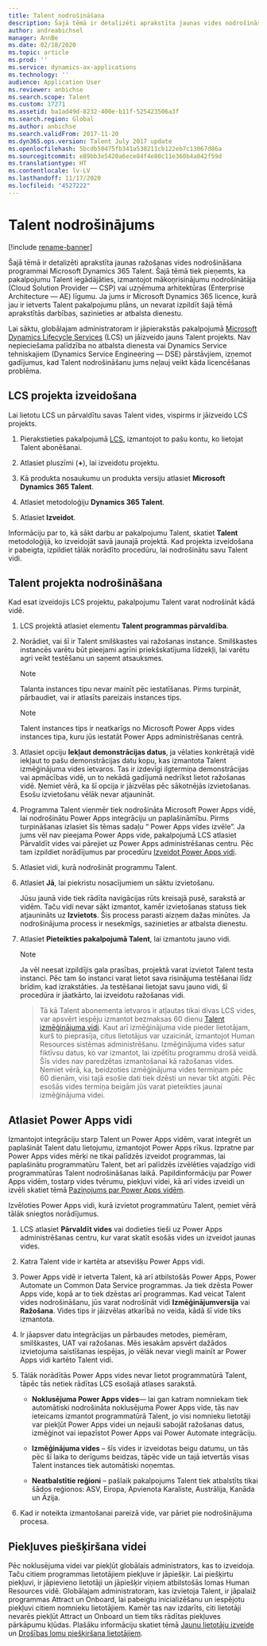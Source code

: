 ```yaml
---
title: Talent nodrošināšana
description: Šajā tēmā ir detalizēti aprakstīta jaunas vides nodrošināšana programmai Microsoft Dynamics 365 Talent.
author: andreabichsel
manager: AnnBe
ms.date: 02/18/2020
ms.topic: article
ms.prod: ''
ms.service: dynamics-ax-applications
ms.technology: ''
audience: Application User
ms.reviewer: anbichse
ms.search.scope: Talent
ms.custom: 17271
ms.assetid: ba1ad49d-8232-400e-b11f-525423506a3f
ms.search.region: Global
ms.author: anbichse
ms.search.validFrom: 2017-11-20
ms.dyn365.ops.version: Talent July 2017 update
ms.openlocfilehash: 5bcdb50475fb341a538211cb122eb7c13067d86a
ms.sourcegitcommit: e89bb3e5420a6ece84f4e80c11e360b4a042f59d
ms.translationtype: HT
ms.contentlocale: lv-LV
ms.lasthandoff: 11/17/2020
ms.locfileid: "4527222"
---
```

# <a name="provision-talent"></a>Talent nodrošinājums

[!include [rename-banner](~/includes/cc-data-platform-banner.md)]

Šajā tēmā ir detalizēti aprakstīta jaunas ražošanas vides nodrošināšana programmai Microsoft Dynamics 365 Talent. Šajā tēmā tiek pieņemts, ka pakalpojumu Talent iegādājāties, izmantojot mākoņrisinājumu nodrošinātāja (Cloud Solution Provider — CSP) vai uzņēmuma arhitektūras (Enterprise Architecture — AE) līgumu. Ja jums ir Microsoft Dynamics 365 licence, kurā jau ir ietverts Talent pakalpojumu plāns, un nevarat izpildīt šajā tēmā aprakstītās darbības, sazinieties ar atbalsta dienestu.

Lai sāktu, globālajam administratoram ir jāpierakstās pakalpojumā [Microsoft Dynamics Lifecycle Services](https://lcs.dynamics.com) (LCS) un jāizveido jauns Talent projekts. Nav nepieciešama palīdzība no atbalsta dienesta vai Dynamics Service tehniskajiem (Dynamics Service Engineering — DSE) pārstāvjiem, izņemot gadījumus, kad Talent nodrošināšanu jums neļauj veikt kāda licencēšanas problēma.

## <a name="create-an-lcs-project"></a>LCS projekta izveidošana
Lai lietotu LCS un pārvaldītu savas Talent vides, vispirms ir jāizveido LCS projekts.

1. Pierakstieties pakalpojumā [LCS](https://lcs.dynamics.com/Logon/Index), izmantojot to pašu kontu, ko lietojat Talent abonēšanai.

2. Atlasiet pluszīmi (**+**), lai izveidotu projektu.

3. Kā produkta nosaukumu un produkta versiju atlasiet **Microsoft Dynamics 365 Talent**.

4. Atlasiet metodoloģiju **Dynamics 365 Talent**.

5. Atlasiet **Izveidot**. 

Informāciju par to, kā sākt darbu ar pakalpojumu Talent, skatiet **Talent** metodoloģijā, ko izveidojāt savā jaunajā projektā. Kad projekta izveidošana ir pabeigta, izpildiet tālāk norādīto procedūru, lai nodrošinātu savu Talent vidi.

## <a name="provision-a-talent-project"></a>Talent projekta nodrošināšana

Kad esat izveidojis LCS projektu, pakalpojumu Talent varat nodrošināt kādā vidē.

1. LCS projektā atlasiet elementu **Talent programmas pārvaldība**.

2. Norādiet, vai šī ir Talent smilškastes vai ražošanas instance. Smilškastes instancēs varētu būt pieejami agrīni priekšskatījuma līdzekļi, lai varētu agri veikt testēšanu un saņemt atsauksmes. 

    > [!NOTE]
    > Talanta instances tipu nevar mainīt pēc iestatīšanas. Pirms turpināt, pārbaudiet, vai ir atlasīts pareizais instances tips.

    > [!NOTE]
    > Talent instances tips ir neatkarīgs no Microsoft Power Apps vides instances tipa, kuru jūs iestatāt Power Apps administrēšanas centrā.

3. Atlasiet opciju **Iekļaut demonstrācijas datus**, ja vēlaties konkrētajā vidē iekļaut to pašu demonstrācijas datu kopu, kas izmantota Talent izmēģinājuma vides ietvaros. Tas ir izdevīgi ilgtermiņa demonstrācijas vai apmācības vidē, un to nekādā gadījumā nedrīkst lietot ražošanas vidē.  Ņemiet vērā, ka šī opcija ir jāizvēlas pēc sākotnējās izvietošanas. Esošu izvietošanu vēlāk nevar atjaunināt.

4. Programma Talent vienmēr tiek nodrošināta Microsoft Power Apps vidē, lai nodrošinātu Power Apps integrāciju un paplašināmību. Pirms turpināšanas izlasiet šīs tēmas sadaļu “ Power Apps vides izvēle”. Ja jums vēl nav pieejama Power Apps vide, pakalpojumā LCS atlasiet Pārvaldīt vides vai pārejiet uz Power Apps administrēšanas centru. Pēc tam izpildiet norādījumus par procedūru [Izveidot Power Apps vidi](https://docs.microsoft.com/powerapps/administrator/create-environment).

5. Atlasiet vidi, kurā nodrošināt programmu Talent.

6. Atlasiet **Jā**, lai piekristu nosacījumiem un sāktu izvietošanu.

    Jūsu jaunā vide tiek rādīta navigācijas rūts kreisajā pusē, sarakstā ar vidēm. Taču vidi nevar sākt izmantot, kamēr izvietošanas statuss tiek atjaunināts uz **Izvietots**. Šis process parasti aizņem dažas minūtes. Ja nodrošinājuma process ir nesekmīgs, sazinieties ar atbalsta dienestu.

7. Atlasiet **Pieteikties pakalpojumā Talent**, lai izmantotu jauno vidi.

    > [!NOTE]
    > Ja vēl neesat izpildījis gala prasības, projektā varat izvietot Talent testa instanci. Pēc tam šo instanci varat lietot sava risinājuma testēšanai līdz brīdim, kad izrakstāties. Ja testēšanai lietojat savu jauno vidi, šī procedūra ir jāatkārto, lai izveidotu ražošanas vidi.

    > Tā kā Talent abonementa ietvaros ir atļautas tikai divas LCS vides, var apsvērt iespēju izmantot bezmaksas 60 dienu [Talent izmēģinājuma vidi](https://dynamics.microsoft.com/talent/overview/). Kaut arī izmēģinājuma vide pieder lietotājam, kurš to pieprasīja, citus lietotājus var uzaicināt, izmantojot Human Resources sistēmas administrēšanu. Izmēģinājuma vides satur fiktīvsu datus, ko var izmantot, lai izpētītu programmu drošā veidā. Šīs vides nav paredzētas izmantošanai kā ražošanas vides. Ņemiet vērā, ka, beidzoties izmēģinājuma vides termiņam pēc 60 dienām, visi tajā esošie dati tiek dzēsti un nevar tikt atgūti. Pēc esošās vides termiņa beigām jūs varat pieteikties jaunai izmēģinājuma videi.

## <a name="select-a-power-apps-environment"></a>Atlasiet Power Apps vidi

Izmantojot integrāciju starp Talent un Power Apps vidēm, varat integrēt un paplašināt Talent datu lietojumu, izmantojot Power Apps rīkus. Izpratne par Power Apps vides mērķi ne tikai palīdzēs izveidot programmas, lai paplašinātu programmatūru Talent, bet arī palīdzēs izvēlēties vajadzīgo vidi programmatūras Talent nodrošināšanas laikā. Papildinformāciju par Power Apps vidēm, tostarp vides tvērumu, piekļuvi videi, kā arī vides izveidi un izvēli skatiet tēmā [Paziņojums par Power Apps vidēm](https://powerapps.microsoft.com/blog/powerapps-environments/). 

Izvēloties Power Apps vidi, kurā izvietot programmatūru Talent, ņemiet vērā tālāk sniegtos norādījumus. 

1. LCS atlasiet **Pārvaldīt vides** vai dodieties tieši uz Power Apps administrēšanas centru, kur varat skatīt esošās vides un izveidot jaunas vides.

2. Katra Talent vide ir kartēta ar atsevišķu Power Apps vidi.

3. Power Apps vidē ir ietverta Talent, kā arī atbilstošās Power Apps, Power Automate un Common Data Service programmas. Ja tiek dzēsta Power Apps vide, kopā ar to tiek dzēstas arī programmas. Kad veicat Talent vides nodrošināšanu, jūs varat nodrošināt vidi **Izmēģinājumversija** vai **Ražošana**. Vides tips ir jāizvēlas atkarībā no veida, kādā šī vide tiks izmantota. 

4. Ir jāapsver datu integrācijas un pārbaudes metodes, piemēram, smilškastes, UAT vai ražošanas. Mēs iesakām apsvērt dažādos izvietojuma saistīšanas iespējas, jo vēlāk nevar viegli mainīt ar Power Apps vidi kartēto Talent vidi.

5. Tālāk norādītās Power Apps vides nevar lietot programmatūrā Talent, tāpēc tās netiek rādītas LCS esošajā atlases sarakstā.
 
    - **Noklusējuma Power Apps vides**— lai gan katram nomniekam tiek automātiski nodrošināta noklusējuma Power Apps vide, tās nav ieteicams izmantot programmatūrā Talent, jo visi nomnieku lietotāji var piekļūt Power Apps videi un nejauši sabojāt ražošanas datus, izmēģinot vai iepazīstot Power Apps vai Power Automate integrāciju.
   
    - **Izmēģinājuma vides** – šīs vides ir izveidotas beigu datumu, un tās pēc šī laika to derīgums beidzas, tāpēc vide un tajā ietvertās visas Talent instances tiek automātiski noņemtas.
   
    - **Neatbalstītie reģioni** – pašlaik pakalpojums Talent tiek atbalstīts tikai šādos reģionos: ASV, Eiropa, Apvienota Karaliste, Austrālija, Kanāda un Āzija.
  
6. Kad ir noteikta izmantošanai pareizā vide, var pāriet pie nodrošinājuma procesa. 
 
## <a name="grant-access-to-the-environment"></a>Piekļuves piešķiršana videi

Pēc noklusējuma videi var piekļūt globālais administrators, kas to izveidoja. Taču citiem programmas lietotājiem piekļuve ir jāpiešķir. Lai piešķirtu piekļuvi, ir jāpievieno lietotāji un jāpiešķir viņiem atbilstošās lomas Human Resources vidē. Globālajam administratoram, kas izvietoja Talent, ir jāpalaiž programmas Attract un Onboard, lai pabeigtu inicializēšanu un iespējotu piekļuvi citiem nomnieku lietotājiem.  Kamēr tas nav izdarīts, citi lietotāji nevarēs piekļūt Attract un Onboard un tiem tiks rādītas piekļuves pārkāpumu kļūdas. Plašāku informāciju skatiet tēmā [Jaunu lietotāju izveide](https://docs.microsoft.com/dynamics365/unified-operations/dev-itpro/sysadmin/tasks/create-new-users) un [Drošības lomu piešķiršana lietotājiem](https://docs.microsoft.com/dynamics365/unified-operations/dev-itpro/sysadmin/tasks/assign-users-security-roles). 
